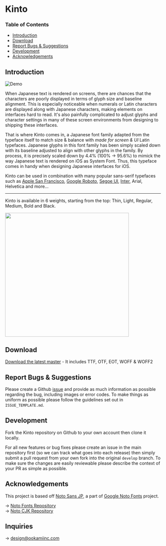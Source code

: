 # Kinto

### Table of Contents

- [Introduction](#introduction)
- [Download](#download)
- [Report Bugs & Suggestions](#report-bugs--suggestions)
- [Development](#development)
- [Acknowledgements](#acknowledgements)

## Introduction

![Demo](https://user-images.githubusercontent.com/3750705/58846844-a06cc500-86bb-11e9-8258-745da818b5fe.gif)

When Japanese text is rendered on screens, there are chances that the characters are poorly displayed in terms of glyph size and baseline alignment. This is especially noticeable when numerals or Latin characters are displayed along with Japanese characters, making elements on interfaces hard to read. It's also painfully complicated to adjust glyphs and character settings in many of these screen environments from designing to shipping these interfaces.

That is where Kinto comes in, a Japanese font family adapted from the typeface itself to match size & balance with _made for screen & UI_ Latin typefaces. Japanese glyphs in this font family has been simply scaled down with its baseline adjusted to align with other glyphs in the family. By process, it is precisely scaled down by 4.4% (100% → 95.6%) to mimick the way Japanese text is rendered on iOS as System Font. Thus, this typeface comes in handy when designing Japanese interfaces for iOS. 

Kinto can be used in combination with many popular sans-serif typefaces such as [Apple San Francisco](https://developer.apple.com/fonts/), [Google Roboto](https://fonts.google.com/specimen/Roboto), [Segoe UI](https://docs.microsoft.com/en-us/typography/font-list/segoe-ui), [Inter](https://github.com/rsms/inter), Arial, Helvetica and more...

---

Kinto is available in 6 weights, starting from the top: Thin, Light, Regular, Medium, Bold and Black.
<p align="left">
  <img src="https://user-images.githubusercontent.com/3750705/58760144-e5371580-856e-11e9-89cd-594487442732.png" width="400px">
</p>


## Download

[Download the latest master](https://github.com/ookamiinc/kinto/archive/master.zip) - It includes TTF, OTF, EOT, WOFF & WOFF2


## Report Bugs & Suggestions
Please create a Github [issue](https://github.com/ookamiinc/kinto/issues) and provide as much information as possible regarding the bug, including images or error codes. To make things as uniform as possible please follow the guidelines set out in `ISSUE_TEMPLATE.md`.

## Development

Fork the Kinto repository on Github to your own account then clone it locally.

For all new features or bug fixes please create an issue in the main repository first (so we can track what goes into each release) then simply submit a pull request from your own fork into the original `develop` branch. To make sure the changes are easily reviewable please describe the context of your PR as simple as possible. 

## Acknowledgements

This project is based off [Noto Sans JP](https://fonts.google.com/specimen/Noto+Sans+JP), a part of [Google Noto Fonts](https://www.google.com/get/noto/) project.

→ [Noto Fonts Repository](https://github.com/googlefonts/noto-fonts) <br>
→ [Noto CJK Repository](https://github.com/googlefonts/noto-cjk)

## Inquiries

→ design@ookamiinc.com
